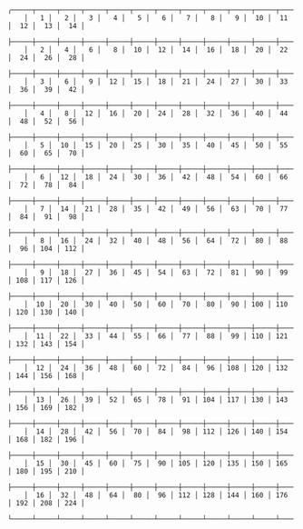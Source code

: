 

        ╭─────┬─────┬─────┬─────┬─────┬─────┬─────┬─────┬─────┬─────┬─────┬─────┬─────┬─────╮
        │   1 │   2 │   3 │   4 │   5 │   6 │   7 │   8 │   9 │  10 │  11 │  12 │  13 │  14 │
        ├─────┼─────┼─────┼─────┼─────┼─────┼─────┼─────┼─────┼─────┼─────┼─────┼─────┼─────┤
        │   2 │   4 │   6 │   8 │  10 │  12 │  14 │  16 │  18 │  20 │  22 │  24 │  26 │  28 │
        ├─────┼─────┼─────┼─────┼─────┼─────┼─────┼─────┼─────┼─────┼─────┼─────┼─────┼─────┤
        │   3 │   6 │   9 │  12 │  15 │  18 │  21 │  24 │  27 │  30 │  33 │  36 │  39 │  42 │
        ├─────┼─────┼─────┼─────┼─────┼─────┼─────┼─────┼─────┼─────┼─────┼─────┼─────┼─────┤
        │   4 │   8 │  12 │  16 │  20 │  24 │  28 │  32 │  36 │  40 │  44 │  48 │  52 │  56 │
        ├─────┼─────┼─────┼─────┼─────┼─────┼─────┼─────┼─────┼─────┼─────┼─────┼─────┼─────┤
        │   5 │  10 │  15 │  20 │  25 │  30 │  35 │  40 │  45 │  50 │  55 │  60 │  65 │  70 │
        ├─────┼─────┼─────┼─────┼─────┼─────┼─────┼─────┼─────┼─────┼─────┼─────┼─────┼─────┤
        │   6 │  12 │  18 │  24 │  30 │  36 │  42 │  48 │  54 │  60 │  66 │  72 │  78 │  84 │
        ├─────┼─────┼─────┼─────┼─────┼─────┼─────┼─────┼─────┼─────┼─────┼─────┼─────┼─────┤
        │   7 │  14 │  21 │  28 │  35 │  42 │  49 │  56 │  63 │  70 │  77 │  84 │  91 │  98 │
        ├─────┼─────┼─────┼─────┼─────┼─────┼─────┼─────┼─────┼─────┼─────┼─────┼─────┼─────┤
        │   8 │  16 │  24 │  32 │  40 │  48 │  56 │  64 │  72 │  80 │  88 │  96 │ 104 │ 112 │
        ├─────┼─────┼─────┼─────┼─────┼─────┼─────┼─────┼─────┼─────┼─────┼─────┼─────┼─────┤
        │   9 │  18 │  27 │  36 │  45 │  54 │  63 │  72 │  81 │  90 │  99 │ 108 │ 117 │ 126 │
        ├─────┼─────┼─────┼─────┼─────┼─────┼─────┼─────┼─────┼─────┼─────┼─────┼─────┼─────┤
        │  10 │  20 │  30 │  40 │  50 │  60 │  70 │  80 │  90 │ 100 │ 110 │ 120 │ 130 │ 140 │
        ├─────┼─────┼─────┼─────┼─────┼─────┼─────┼─────┼─────┼─────┼─────┼─────┼─────┼─────┤
        │  11 │  22 │  33 │  44 │  55 │  66 │  77 │  88 │  99 │ 110 │ 121 │ 132 │ 143 │ 154 │
        ├─────┼─────┼─────┼─────┼─────┼─────┼─────┼─────┼─────┼─────┼─────┼─────┼─────┼─────┤
        │  12 │  24 │  36 │  48 │  60 │  72 │  84 │  96 │ 108 │ 120 │ 132 │ 144 │ 156 │ 168 │
        ├─────┼─────┼─────┼─────┼─────┼─────┼─────┼─────┼─────┼─────┼─────┼─────┼─────┼─────┤
        │  13 │  26 │  39 │  52 │  65 │  78 │  91 │ 104 │ 117 │ 130 │ 143 │ 156 │ 169 │ 182 │
        ├─────┼─────┼─────┼─────┼─────┼─────┼─────┼─────┼─────┼─────┼─────┼─────┼─────┼─────┤
        │  14 │  28 │  42 │  56 │  70 │  84 │  98 │ 112 │ 126 │ 140 │ 154 │ 168 │ 182 │ 196 │
        ├─────┼─────┼─────┼─────┼─────┼─────┼─────┼─────┼─────┼─────┼─────┼─────┼─────┼─────┤
        │  15 │  30 │  45 │  60 │  75 │  90 │ 105 │ 120 │ 135 │ 150 │ 165 │ 180 │ 195 │ 210 │
        ├─────┼─────┼─────┼─────┼─────┼─────┼─────┼─────┼─────┼─────┼─────┼─────┼─────┼─────┤
        │  16 │  32 │  48 │  64 │  80 │  96 │ 112 │ 128 │ 144 │ 160 │ 176 │ 192 │ 208 │ 224 │
        └─────┴─────┴─────┴─────┴─────┴─────┴─────┴─────┴─────┴─────┴─────┴─────┴─────┴─────┘

